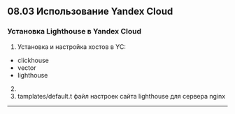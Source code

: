 ## 08.03 Использование Yandex Cloud 

### Установка Lighthouse в Yandex Cloud
1.  Установка и настройка хостов в YC:
  - clickhouse
  - vector
  - lighthouse
2.  
3. tamplates/default.t файл настроек сайта lighthouse для сервера nginx


---
